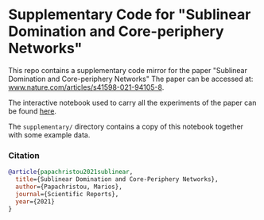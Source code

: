 # Supplementary Code for "Sublinear Domination and Core-periphery Networks"

This repo contains a supplementary code mirror for the paper "Sublinear Domination and Core-periphery Networks"
The paper can be accessed at: www.nature.com/articles/s41598-021-94105-8.

The interactive notebook used to carry all the experiments of the paper can be found [here](https://colab.research.google.com/drive/1xb8cT_1Y9hcJP04VaZpUAQIjaJEOi80W#scrollTo=_b9QdMEqc8V8&uniqifier=2).

The `supplementary/` directory contains a copy of this notebook together with some example data. 

### Citation

```bibtex
@article{papachristou2021sublinear,
  title={Sublinear Domination and Core-Periphery Networks},
  author={Papachristou, Marios},
  journal={Scientific Reports},
  year={2021}
}
```
